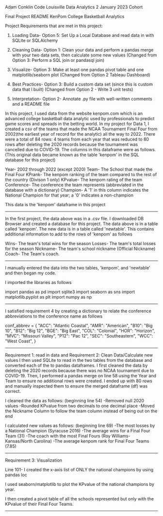 Adam Conklin
Code Louisville
Data Analytics 2
January 2023 Cohort

Final Project README
KenPom College Basketball Analytics

Project Requirements that are met in this project:

1. Loading Data- Option 5: Set Up a Local Database and read data in with SQLite or SQLAlchemy

2. Cleaning Data- Option 1: Clean your data and perform a pandas merge with your two data sets, then calculate some new values
(Changed from Option 3: Perform a SQL join or pandasql join)

3. Visualize- Option 3: Make at least one pandas pivot table and one matplotlib/seaborn plot
(Changed from Option 2 Tableau Dashboard)

4. Best Practices- Option 3: Build a custom data set (since this is custom data that I built)
(Changed from Option 2 - Write 3 unit tests)

5. Interpretation- Option 2- Annotate .py file with well-written comments and a README file

In this project, I used data from the website kenpom.com which is an advanced college basketball data analytic used by professionals to predict game scores and spreads in the 
betting world. In my project for Data 1, I created a csv of the teams that made the NCAA Tournament Final Four from 2002(the earliest year of record for the analytic) all the way to
2022. There were a total of 84 rows: 4 teams from each year that was reduced to 80 rows after deleting the 2020 records because the tournament was cancelled due to COVID-19. The columns 
in this dataframe were as follows. (This original data became known as the table 'kenpom' in the SQL database for this project)

Year- 2002 through 2022 (except 2020)
Team- The School that made the Final Four
KPrank- The kenpom ranking of the team compared to the rest of the country (Divison 1 only)
KPvalue- The kenpom rating of the team
Conference- The conference the team represents (abbreviated in the database with a dictionary)
Champion- A '1' in this column indicates the National Champion for that year; a '0' indicates a non-champion

This data is the 'kenpom' dataframe in this project
___________________________________________________________________________________________________________________________________

In the first project, the data above was in a .csv file. I downloaded DB Browser and created a database for this project. The data above is in a table called 'kenpom'.
The new data is in a table called 'newtable'. This contains additional information to add to the rows of 'kenpom' as follows

Wins- The team's total wins for the season
Losses- The team's total losses for the season
Nickname- The team's school nickname (Official Nickname)
Coach- The Team's coach. 
_________________________________________________________________________________________________________________________________________________________________

I manually entered the data into the two tables, 'kenpom', and 'newtable' and then began my code. 

I imported the libraries as follows

import pandas as pd
import sqlite3
import seaborn as sns 
import matplotlib.pyplot as plt
import numpy as np
_______________________________________________________________________________________________________________________________________________________

I satisfied requirement 4 by creating a dictionary to relate the conference abbreviations to the conference name as follows

conf_abbrev = {
    "ACC": "Atlantic Coastal",
    "AMR": "American",
    "B10": "Big 10",
    "B12": "Big 12",
    "BGE": "Big East",
    "COL": "Colonial",
    "HOR": "Horizon",
    "MVC": "Missouri Valley",
    "P12": "Pac 12",
    "SEC": "Southeastern",
    "WCC": "West Coast",
}
____________________________________

Requirement 1: read in data and Requirement 2: Clean Data/Calculate new values
I then used SQLite to read in the two tables from the database and converted each of the to pandas dataframes. I first cleaned the data by deleting the 2020 records
because there was no NCAA tournament due to COVID-19. Then, I performed a pandas merge on line 58 using the Year and Team to ensure no additional rows were created.
I ended up with 80 rows and manually inspected them to ensure the merged dataframe (df) was correct. 

I cleaned the data as follows: (beginning line 54)
-Removed null 2020 values
-Rounded KPvalue from two decimals to one decimal place
-Moved the Nickname Column to follow the team column instead of being out on the end

I calculated new values as follows: (beginning line 69)
-The most losses by a National Champion (Syracuse 2016)
-The average wins for a Final Four Team (31)
-The coach with the most Final Fours (Roy Williams- Kansas/North Carolina)
-The average kenpom rank for Final Four Teams (7.85)

___________________________________________________________________________________________

Requirement 3: Visualization

Line 101- I created the x-axis list of ONLY the national champions by using pandas loc

I used seaborn/matplotlib to plot the KPvalue of the national champions by year.

I then created a pivot table of all the schools represented but only with the KPvalue of their Final Four Teams. 

__________________________________________________________________________________________________________________________________






